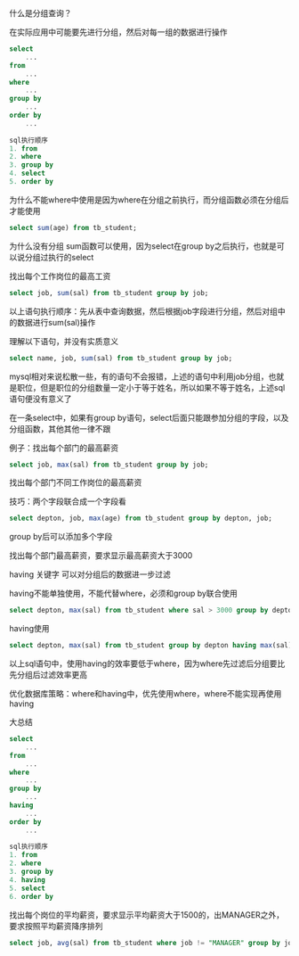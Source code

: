 什么是分组查询？

在实际应用中可能要先进行分组，然后对每一组的数据进行操作

```sql
select
	...
from 
	...
where
	...
group by
	...
order by
	...
	
sql执行顺序
1. from
2. where
3. group by
4. select
5. order by
```

为什么不能where中使用是因为where在分组之前执行，而分组函数必须在分组后才能使用



```sql
select sum(age) from tb_student;
```

为什么没有分组 sum函数可以使用，因为select在group by之后执行，也就是可以说分组过执行的select



找出每个工作岗位的最高工资

```sql
select job, sum(sal) from tb_student group by job;
```

以上语句执行顺序：先从表中查询数据，然后根据job字段进行分组，然后对组中的数据进行sum(sal)操作

理解以下语句，并没有实质意义

```sql
select name, job, sum(sal) from tb_student group by job;
```

mysql相对来说松散一些，有的语句不会报错，上述的语句中利用job分组，也就是职位，但是职位的分组数量一定小于等于姓名，所以如果不等于姓名，上述sql语句便没有意义了



在一条select中，如果有group by语句，select后面只能跟参加分组的字段，以及分组函数，其他其他一律不跟

例子：找出每个部门的最高薪资

```sql
select job, max(sal) from tb_student group by job;
```



找出每个部门不同工作岗位的最高薪资

技巧：两个字段联合成一个字段看

```sql
select depton, job, max(age) from tb_student group by depton, job;
```

group by后可以添加多个字段

找出每个部门最高薪资，要求显示最高薪资大于3000

having 关键字  可以对分组后的数据进一步过滤

having不能单独使用，不能代替where，必须和group by联合使用

```sql
select depton, max(sal) from tb_student where sal > 3000 group by depton;
```

having使用

```sql
select depton, max(sal) from tb_student group by depton having max(sal) > 3000;
```



以上sql语句中，使用having的效率要低于where，因为where先过滤后分组要比先分组后过滤效率更高

优化数据库策略：where和having中，优先使用where，where不能实现再使用having



大总结

```sql
select
	...
from 
	...
where
	...
group by
	...
having
	...
order by
	...
	
sql执行顺序
1. from
2. where
3. group by
4. having
5. select
6. order by
```



找出每个岗位的平均薪资，要求显示平均薪资大于1500的，出MANAGER之外，要求按照平均薪资降序排列

```sql
select job, avg(sal) from tb_student where job != "MANAGER" group by job having avg(sal) > 1500 order by sal desc;
```

